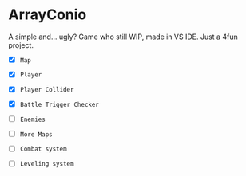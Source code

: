 # ArrayConio
<row>
<p>A simple and... ugly? Game who still WIP, made in VS IDE. Just a 4fun project.</p>
  
- [x] `Map`
- [x] `Player`
- [x] `Player Collider`
- [x] `Battle Trigger Checker`
- [ ] `Enemies`
- [ ] `More Maps`
- [ ] `Combat system`
- [ ] `Leveling system`
  

